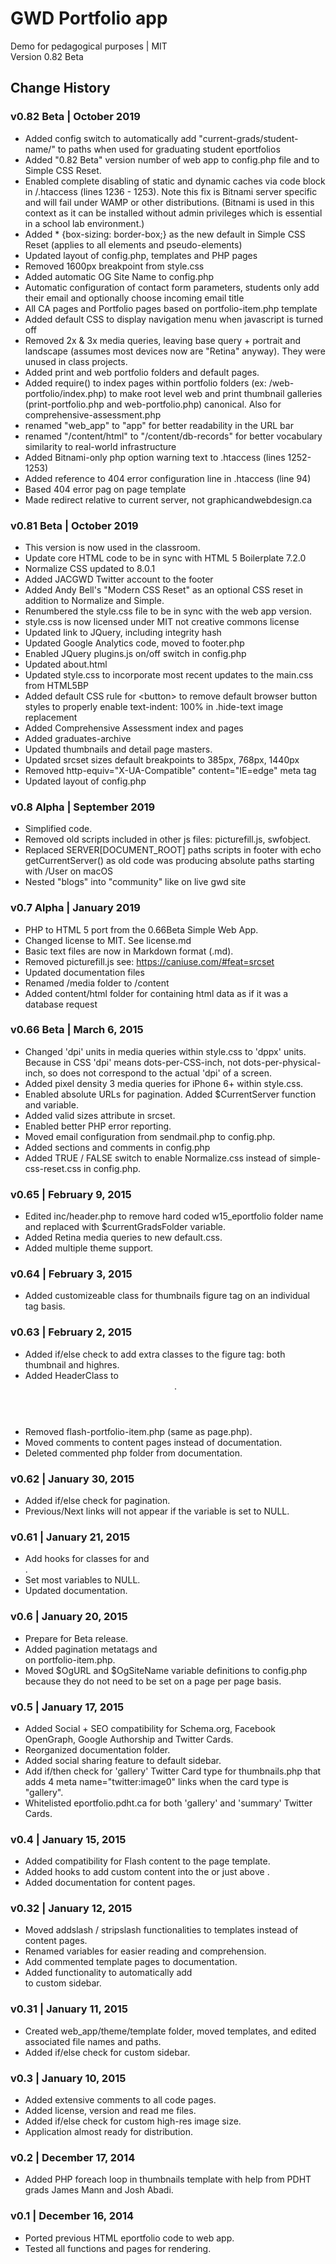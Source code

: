 # GWD Portfolio app
Demo for pedagogical purposes | MIT  
Version 0.82 Beta

## Change History

### v0.82 Beta | October 2019
- Added config switch to automatically add "current-grads/student-name/" to paths when used for graduating student eportfolios
- Added "0.82 Beta" version number of web app to config.php file and to Simple CSS Reset.
- Enabled complete disabling of static and dynamic caches via code block in /.htaccess (lines 1236 - 1253). Note this fix is Bitnami server specific and will fail under WAMP or other distributions. (Bitnami is used in this context as it can be installed without admin privileges which is essential in a school lab environment.)
- Added * {box-sizing: border-box;} as the new default in Simple CSS Reset (applies to all elements and pseudo-elements)
- Updated layout of config.php, templates and PHP pages
- Removed 1600px breakpoint from style.css
- Added automatic OG Site Name to config.php
- Automatic configuration of contact form parameters, students only add their email and optionally choose incoming email title
- All CA pages and Portfolio pages based on portfolio-item.php template
- Added default CSS to display navigation menu when javascript is turned off
- Removed 2x & 3x media queries, leaving base query + portrait and landscape (assumes most devices now are "Retina" anyway). They were unused in class projects.
- Added print and web portfolio folders and default pages.
- Added require() to index pages within portfolio folders (ex: /web-portfolio/index.php) to make root level web and print thumbnail galleries (print-portfolio.php and web-portfolio.php) canonical. Also for comprehensive-assessment.php
- renamed "web_app" to "app" for better readability in the URL bar
- renamed "/content/html" to "/content/db-records" for better vocabulary similarity to real-world infrastructure
- Added Bitnami-only php option warning text to .htaccess (lines 1252-1253)
- Added reference to 404 error configuration line in .htaccess (line 94)
- Based 404 error pag on page template
- Made redirect relative to current server, not graphicandwebdesign.ca


### v0.81 Beta | October 2019
- This version is now used in the classroom.
- Update core HTML code to be in sync with HTML 5 Boilerplate 7.2.0
- Normalize CSS updated to 8.0.1  
- Added JACGWD Twitter account to the footer
- Added Andy Bell's "Modern CSS Reset" as an optional CSS reset in addition to Normalize and Simple.
- Renumbered the style.css file to be in sync with the web app version.
- style.css is now licensed under MIT not creative commons license
- Updated link to JQuery, including integrity hash
- Updated Google Analytics code, moved to footer.php
- Enabled JQuery plugins.js on/off switch in config.php
- Updated about.html
- Updated style.css to incorporate most recent updates to the main.css from HTML5BP
- Added default CSS rule for \<button> to remove default browser button styles to properly enable text-indent: 100% in .hide-text image replacement
- Added Comprehensive Assessment index and pages
- Added graduates-archive
- Updated thumbnails and detail page masters.
- Updated srcset sizes default breakpoints to 385px, 768px, 1440px
- Removed http-equiv="X-UA-Compatible" content="IE=edge" meta tag
- Updated layout of config.php




### v0.8 Alpha | September 2019  
- Simplified code.
- Removed old scripts included in other js files: picturefill.js, swfobject.
- Replaced SERVER[DOCUMENT_ROOT] paths scripts in footer with echo getCurrentServer() as old code was producing absolute paths starting with /User on macOS
- Nested "blogs" into "community" like on live gwd site


### v0.7 Alpha | January 2019  
- PHP to HTML 5 port from the 0.66Beta Simple Web App.  
- Changed license to MIT. See license.md  
- Basic text files are now in Markdown format (.md).
- Removed picturefill.js see: https://caniuse.com/#feat=srcset
- Updated documentation files
- Renamed /media folder to /content
- Added content/html folder for containing html data as if it was a database request

### v0.66 Beta | March 6, 2015  
- Changed 'dpi' units in media queries within style.css to 'dppx' units. Because in CSS 'dpi' means dots-per-CSS-inch, not dots-per-physical-inch, so does not correspond to the actual 'dpi' of a screen.  
- Added pixel density 3 media queries for iPhone 6+ within style.css.  
- Enabled absolute URLs for pagination. Added $CurrentServer function and variable.  
- Added valid sizes attribute in srcset.  
- Enabled better PHP error reporting.  
- Moved email configuration from sendmail.php to config.php.  
- Added sections and comments in config.php  
- Added TRUE / FALSE switch to enable Normalize.css instead of simple-css-reset.css in config.php.  

### v0.65 | February 9, 2015  
- Edited inc/header.php to remove hard coded w15_eportfolio folder name and replaced with $currentGradsFolder variable.
- Added Retina media queries to new default.css.
- Added multiple theme support.

### v0.64 | February 3, 2015
- Added customizeable class for thumbnails figure tag on an individual tag basis.

### v0.63 | February 2, 2015  
- Added if/else check to add extra classes to the figure tag: both thumbnail and highres.
- Added HeaderClass to <header>.
- Removed flash-portfolio-item.php (same as page.php).
- Moved comments to content pages instead of documentation.
- Deleted commented php folder from documentation.

### v0.62 | January 30, 2015  
- Added if/else check for pagination.
- Previous/Next links will not appear if the variable is set to NULL.

### v0.61 | January 21, 2015  
- Add hooks for classes for <body> and <main>.
- Set most variables to NULL.
- Updated documentation.


### v0.6 | January 20, 2015  
- Prepare for Beta release.
- Added pagination metatags and <div class="pagination"> on portfolio-item.php.
- Moved $OgURL and $OgSiteName variable definitions to config.php because they do not need to be set on a page per page basis.

### v0.5 | January 17, 2015  
- Added Social + SEO compatibility for Schema.org, Facebook OpenGraph, Google Authorship and Twitter Cards.
- Reorganized documentation folder.
- Added social sharing feature to default sidebar.
- Add if/then check for 'gallery' Twitter Card type for thumbnails.php that adds 4 meta name="twitter:image0" links when the card type is "gallery".
- Whitelisted eportfolio.pdht.ca for both 'gallery' and 'summary' Twitter Cards.


### v0.4 | January 15, 2015  
- Added compatibility for Flash content to the page template.
- Added hooks to add custom content into the <head> or just above </body>.
- Added documentation for content pages.


### v0.32 | January 12, 2015  
- Moved addslash / stripslash functionalities to templates instead of content pages.
- Renamed variables for easier reading and comprehension.
- Add commented template pages to documentation.
- Added functionality to automatically add <aside> to custom sidebar.


### v0.31 | January 11, 2015  
- Created web_app/theme/template folder, moved templates, and edited associated file names and paths.
- Added if/else check for custom sidebar.


### v0.3 | January 10, 2015  
- Added extensive comments to all code pages.
- Added license, version and read me files.
- Added if/else check for custom high-res image size.
- Application almost ready for distribution.


### v0.2 | December 17, 2014  
- Added PHP foreach loop in thumbnails template with help from PDHT grads James Mann and Josh Abadi.


### v0.1 | December 16, 2014  
- Ported previous HTML eportfolio code to web app.
- Tested all functions and pages for rendering.
